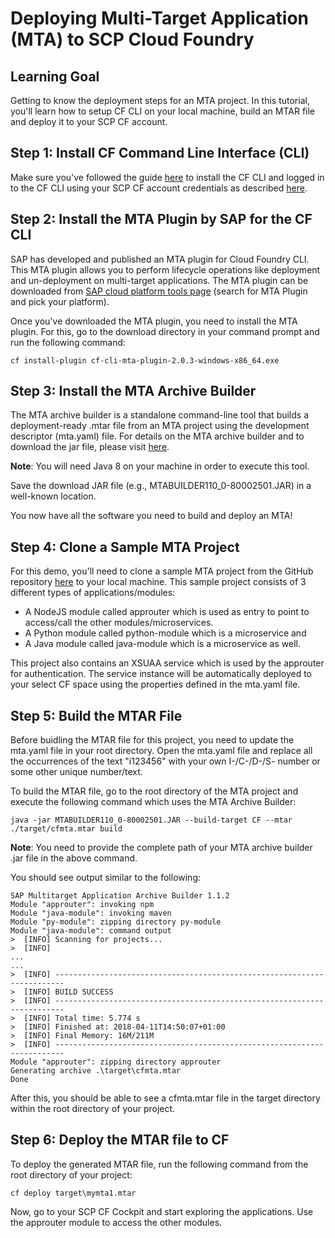 # Deploying Multi-Target Application (MTA) to SCP Cloud Foundry 

## Learning Goal
Getting to know the deployment steps for an MTA project. In this tutorial, you'll learn how to setup CF CLI on your local machine, build an MTAR file and deploy it to your SCP CF account.

## Step 1: Install CF Command Line Interface (CLI)
Make sure you've followed the guide [here](https://help.sap.com/viewer/65de2977205c403bbc107264b8eccf4b/Cloud/en-US/4ef907afb1254e8286882a2bdef0edf4.html) to install the CF CLI and logged in to the CF CLI using your SCP CF account credentials as described [here](https://help.sap.com/viewer/65de2977205c403bbc107264b8eccf4b/Cloud/en-US/7a37d66c2e7d401db4980db0cd74aa6b.html).

## Step 2: Install the MTA Plugin by SAP for the CF CLI
SAP has developed and published an MTA plugin for Cloud Foundry CLI. This MTA plugin allows you to perform lifecycle operations like deployment and un-deployment on multi-target applications. The MTA plugin can be downloaded from [SAP cloud platform tools page](https://tools.hana.ondemand.com/#cloud) (search for MTA Plugin and pick your platform).

Once you've downloaded the MTA plugin, you need to install the MTA plugin. For this, go to the download directory in your command prompt and run the following command:
```
cf install-plugin cf-cli-mta-plugin-2.0.3-windows-x86_64.exe
```

## Step 3: Install the MTA Archive Builder
The MTA archive builder is a standalone command-line tool that builds a deployment-ready .mtar file from an MTA project using the development descriptor (mta.yaml) file. For details on the MTA archive builder and to download the jar file, please visit [here](https://help.sap.com/viewer/58746c584026430a890170ac4d87d03b/Cloud/en-US/ba7dd5a47b7a4858a652d15f9673c28d.html).

**Note**: You will need Java 8 on your machine in order to execute this tool.

Save the download JAR file (e.g., MTABUILDER110_0-80002501.JAR) in a well-known location.

You now have all the software you need to build and deploy an MTA!

## Step 4: Clone a Sample MTA Project
For this demo, you'll need to clone a sample MTA project from the GitHub repository [here](https://github.com/sarthak0403/CFMTAProject.git) to your local machine. This sample project consists of 3 different types of applications/modules: 
- A NodeJS module called approuter which is used as entry to point to access/call the other modules/microservices.
- A Python module called python-module which is a microservice and
- A Java module called java-module which is a microservice as well.

This project also contains an XSUAA service which is used by the approuter for authentication. The service instance will be automatically deployed to your select CF space using the properties defined in the mta.yaml file.

## Step 5: Build the MTAR File
Before buidling the MTAR file for this project, you need to update the mta.yaml file in your root directory. Open the mta.yaml file and replace all the occurrences of the text "i123456" with your own I-/C-/D-/S- number or some other unique number/text.

To build the MTAR file, go to the root directory of the MTA project and execute the following command which uses the MTA Archive Builder:
```
java -jar MTABUILDER110_0-80002501.JAR --build-target CF --mtar ./target/cfmta.mtar build
```
**Note**: You need to provide the complete path of your MTA archive builder .jar file in the above command.

You should see output similar to the following:
```
SAP Multitarget Application Archive Builder 1.1.2
Module "approuter": invoking npm
Module "java-module": invoking maven
Module "py-module": zipping directory py-module
Module "java-module": command output
>  [INFO] Scanning for projects...
>  [INFO]
...
...
>  [INFO] ------------------------------------------------------------------------
>  [INFO] BUILD SUCCESS
>  [INFO] ------------------------------------------------------------------------
>  [INFO] Total time: 5.774 s
>  [INFO] Finished at: 2018-04-11T14:50:07+01:00
>  [INFO] Final Memory: 16M/211M
>  [INFO] ------------------------------------------------------------------------
Module "approuter": zipping directory approuter
Generating archive .\target\cfmta.mtar
Done
```
After this, you should be able to see a cfmta.mtar file in the target directory within the root directory of your project.

## Step 6: Deploy the MTAR file to CF
To deploy the generated MTAR file, run the following command from the root directory of your project:
```
cf deploy target\mymta1.mtar
```

Now, go to your SCP CF Cockpit and start exploring the applications. Use the approuter module to access the other modules.